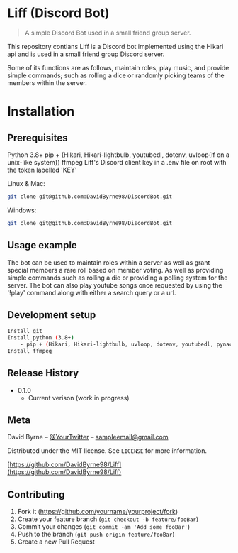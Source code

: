 # Liff (Discord Bot)
> A simple Discord Bot used in a small friend group server.

This repository contians Liff is a Discord bot implemented using the Hikari api and is used in a small friend group Discord server.

Some of its functions are as follows, maintain roles, play music, and provide simple commands; such as rolling a dice or randomly picking teams of the members within the server.

# Installation
## Prerequisites

Python 3.8+
pip + (Hikari, Hikari-lightbulb, youtubedl, dotenv, uvloop{if on a unix-like system})
ffmpeg
Liff's Discord client key in a .env file on root with the token labelled 'KEY'

Linux & Mac:

```sh
git clone git@github.com:DavidByrne98/DiscordBot.git
```

Windows:

```sh
git clone git@github.com:DavidByrne98/DiscordBot.git
```

## Usage example

The bot can be used to maintain roles within a server as well as grant special members a rare roll based on member voting. As well as providing simple commands such as rolling a die or providing a polling system for the server.
The bot can also play youtube songs once requested by using the '!play' command along with either a search query or a url.

## Development setup

```sh
Install git
Install python (3.8+)
	- pip + (Hikari, Hikari-lightbulb, uvloop, dotenv, youtubedl, pynacl packages)
Install ffmpeg
```

## Release History

* 0.1.0
    * Current verison (work in progress)

## Meta

David Byrne – [@YourTwitter](https://twitter.com/) – sampleemail@gmail.com

Distributed under the MIT license. See ``LICENSE`` for more information.

[https://github.com/DavidByrne98/Liff](https://github.com/DavidByrne98/Liff)

## Contributing

1. Fork it (<https://github.com/yourname/yourproject/fork>)
2. Create your feature branch (`git checkout -b feature/fooBar`)
3. Commit your changes (`git commit -am 'Add some fooBar'`)
4. Push to the branch (`git push origin feature/fooBar`)
5. Create a new Pull Request
